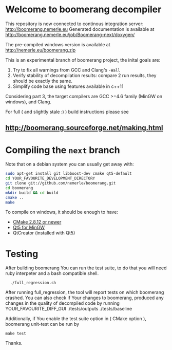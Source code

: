 Welcome to boomerang decompiler
===============================

This repository is now connected to continous integration server:
<http://boomerang.nemerle.eu>
Generated documentation is available at <http://boomerang.nemerle.eu/job/Boomerang-next/doxygen/>

The pre-compiled windows version is available at <http://nemerle.eu/boomerang.zip>

This is an experimental branch of boomerang project, the inital goals are:

1. Try to fix all warnings from GCC and Clang's `-Wall`
2. Verify stability of decompilation results: compare 2 run results, they should be exactly the same.
3. Simplify code base using features available in c++11

Considering part 3, the target compilers are GCC \>=4.6 family (MinGW on windows), and Clang.

For full ( and slightly stale :) ) build instructions please see

<http://boomerang.sourceforge.net/making.html>
----------------------------------------------

Compiling the `next` branch
===========================

Note that on a debian system you can usually get away with:

```bash
sudo apt-get install git libboost-dev cmake qt5-default
cd YOUR_FAVOURITE_DEVELOPMENT_DIRECTORY
git clone git://github.com/nemerle/boomerang.git
cd boomerang
mkdir build && cd build
cmake ..
make
```

To compile on windows, it should be enough to have:

-   [CMake 2.8.12 or newer](http://www.CMake.org/CMake/resources/software.html)
-   [Qt5 for MinGW](http://qt-project.org/wiki/MinGW-64-bit)
-   QtCreator (installed with Qt5)

Testing
=======

After building boomerang You can run the test suite, to do that you will need ruby interpeter and a bash compatible shell.

      ./full_regression.sh

After running full\_regression, the tool will report tests on which boomerang crashed.
You can also check if Your changes to boomerang, produced any changes in the quality of decompiled code by running
 YOUR\_FAVOURITE\_DIFF\_GUI ./tests/outputs ./tests/baseline

Additionally, if You enable the test suite option in ( CMake option ), boomerang unit-test can be run by

    make test

Thanks.
